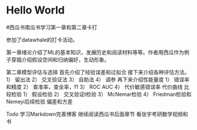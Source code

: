 # Hello World 
#西瓜书南瓜书学习第一章和第二章卡打

参加了datawhale的打卡活动。

第一章绪论介绍了ML的基本知识，发展历史和阅读材料等等。作者用西瓜作为例子穿插介绍假设空间和归纳偏好，生动形象。

第二章模型评估与选择
首先介绍了经验误差和过拟合
接下来介绍各种评估方法。
 1） 留出法
 2） 交叉验证法
 3） 自助法
 4） 调参
再下来介绍性能量度
 1） 错误率和精度
 2） 查准率，查全率，f1
 3） ROC AUC
 4） 代价敏感错误率 代价曲线
比较检验
 1） 假设检验
 2） 交叉验证t检验
 3） McNemar检验
 4） Friedman检验和Nemeyi后续检验
偏差和方差
 
Todo
学习Markdown完善博客
继续阅读西瓜书后面章节
看张宇考研数学视频和书

